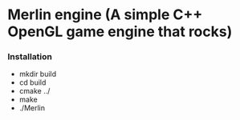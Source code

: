 # Merlin engine (A simple C++ OpenGL game engine that rocks)

### Installation
- mkdir build
- cd build
- cmake ../
- make
- ./Merlin